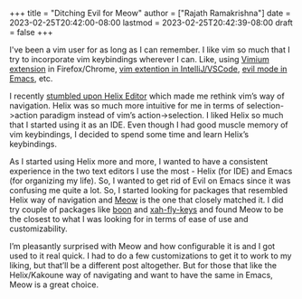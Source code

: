 +++
title = "Ditching Evil for Meow"
author = ["Rajath Ramakrishna"]
date = 2023-02-25T20:42:00-08:00
lastmod = 2023-02-25T20:42:39-08:00
draft = false
+++

I've been a vim user for as long as I can remember. I like vim so much that I try to incorporate vim keybindings wherever I can. Like, using [Vimium extension](https://chrome.google.com/webstore/detail/vimium/dbepggeogbaibhgnhhndojpepiihcmeb?hl=en) in Firefox/Chrome, [vim extention in IntelliJ/VSCode](https://marketplace.visualstudio.com/items?itemName=vscodevim.vim), [evil mode in Emacs](https://github.com/emacs-evil/evil), etc.

I recently [stumbled upon Helix Editor](https://rrajath.com/posts/exploring-helix-editor/) which made me rethink vim’s way of navigation. Helix was so much more intuitive for me in terms of selection-&gt;action paradigm instead of vim’s action-&gt;selection. I liked Helix so much that I started using it as an IDE. Even though I had good muscle memory of vim keybindings, I decided to spend some time and learn Helix’s keybindings.

As I started using Helix more and more, I wanted to have a consistent experience in the two text editors I use the most - Helix (for IDE) and Emacs (for organizing my life). So, I wanted to get rid of Evil on Emacs since it was confusing me quite a lot. So, I started looking for packages that resembled Helix way of navigation and [Meow](https://github.com/meow-edit/meow) is the one that closely matched it. I did try couple of packages like [boon](https://github.com/jyp/boon) and [xah-fly-keys](http://xahlee.info/emacs/misc/xah-fly-keys.html) and found Meow to be the closest to what I was looking for in terms of ease of use and customizability.

I’m pleasantly surprised with Meow and how configurable it is and I got used to it real quick. I had to do a few customizations to get it to work to my liking, but that’ll be a different post altogether. But for those that like the Helix/Kakoune way of navigating and want to have the same in Emacs, Meow is a great choice.
